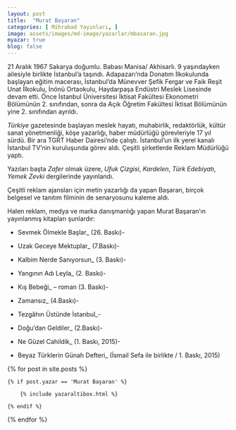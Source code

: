 ```yaml
---
layout: post
title:  "Murat Başaran"
categories: [ Mihrabad Yayınları, ]
image: assets/images/md-image/yazarlar/mbasaran.jpg
myazar: true
blog: false
---
```


21 Aralık 1967 Sakarya doğumlu. Babası Manisa/ Akhisarlı. 9 yaşındayken ailesiyle birlikte İstanbul’a taşındı. Adapazarı’nda Donatım İlkokulunda başlayan eğitim macerası, İstanbul’da Münevver Şefik Fergar ve Faik Reşit Unat İlkokulu, İnönü Ortaokulu, Haydarpaşa Endüstri Meslek Lisesinde devam etti. Önce İstanbul Üniversitesi İktisat Fakültesi Ekonometri Bölümünün 2. sınıfından, sonra da Açık Öğretim Fakültesi İktisat Bölümünün yine 2. sınıfından ayrıldı.

_Türkiye_  gazetesinde başlayan meslek hayatı, muhabirlik, redaktörlük, kültür sanat yönetmenliği, köşe yazarlığı, haber müdürlüğü görevleriyle 17 yıl sürdü. Bir ara TGRT Haber Dairesi’nde çalıştı. İstanbul’un ilk yerel kanalı İstanbul TV’nin kuruluşunda görev aldı. Çeşitli şirketlerde Reklam Müdürlüğü yaptı.

Yazıları başta  _Zafer_  olmak üzere,  _Ufuk Çizgisi_,  _Kardelen_,  _Türk Edebiyatı_,  _Yemek Zevki_  dergilerinde yayınlandı.

Çeşitli reklam ajansları için metin yazarlığı da yapan Başaran, birçok belgesel ve tanıtım filminin de senaryosunu kaleme aldı.

Halen reklam, medya ve marka danışmanlığı yapan Murat Başaran’ın yayınlanmış kitapları şunlardır:

- Sevmek Ölmekle Başlar_  (26. Baskı)- 

- Uzak Geceye Mektuplar_  (7.Baskı)- 

- Kalbim Nerde Sanıyorsun_  (3. Baskı)- 

- Yangının Adı Leyla_ (2. Baskı)- 

- Kış Bebeği_  – roman (3. Baskı)- 

- Zamansız_  (4.Baskı)- 

- Tezgâhın Üstünde İstanbul_- 

- Doğu’dan Geldiler_  (2.Baskı)- 

- Ne Güzel Cahildik_ (1. Baskı, 2015)- 

- Beyaz Türklerin Günah Defteri_ (İsmail Sefa ile birlikte / 1. Baskı, 2015)

<div class="row">

{% for post in site.posts %}

    {% if post.yazar == 'Murat Başaran' %}

        {% include yazaraltibox.html %}

    {% endif %}

{% endfor %}
</div>